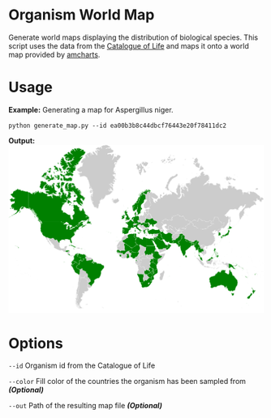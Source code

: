 # Organism World Map

Generate world maps displaying the distribution of biological species. This script uses the data from the
[Catalogue of Life](http://www.catalogueoflife.org) and maps it onto a world map provided by [amcharts](https://www.amcharts.com/svg-maps/).


Usage
=====

__Example:__
Generating a map for Aspergillus niger. 
````shell
python generate_map.py --id ea00b3b8c44dbcf76443e20f78411dc2
````

__Output:__
![Example](https://github.com/JuBra/organism-world-map/raw/docs/img/example.png)

Options
=======

`--id` Organism id from the Catalogue of Life

`--color` Fill color of the countries the organism has been sampled from __*(Optional)*__
  
`--out` Path of the resulting map file __*(Optional)*__
    
